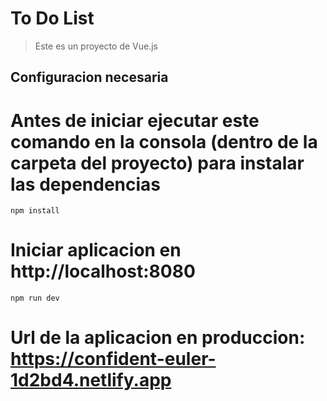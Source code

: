 # To Do List 
> Este es un proyecto de Vue.js

## Configuracion necesaria

# Antes de iniciar ejecutar este comando en la consola (dentro de la carpeta del proyecto) para instalar las dependencias
```
npm install
```

# Iniciar aplicacion en http://localhost:8080
```
npm run dev
```

# Url de la aplicacion en produccion: https://confident-euler-1d2bd4.netlify.app